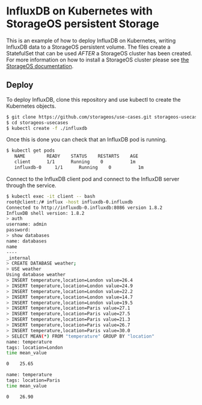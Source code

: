 # InfluxDB on Kubernetes with StorageOS persistent Storage

This is an example of how to deploy InfluxDB on Kubernetes, writing
InfluxDB data to a StorageOS persistent volume. The files create a
StatefulSet that can be used *AFTER* a StorageOS cluster has been created. For
more information on how to install a StorageOS cluster please see
[the StorageOS documentation](https://docs.storageos.com/docs/introduction/quickstart).

## Deploy

To deploy InfluxDB, clone this repository and use
kubectl to create the Kubernetes objects. 

```bash
$ git clone https://github.com/storageos/use-cases.git storageos-usecases
$ cd storageos-usecases
$ kubectl create -f ./influxdb
```

Once this is done you can check that an InfluxDB pod is running.

```bash
$ kubectl get pods
   NAME        READY    STATUS    RESTARTS    AGE
   client      1/1      Running    0          1m
   influxdb-0     1/1      Running    0          1m
```

Connect to the InfluxDB client pod and connect to the InfluxDB server through the
service.

```bash
$ kubectl exec -it client -- bash
root@client:/# influx -host influxdb-0.influxdb
Connected to http://influxdb-0.influxdb:8086 version 1.8.2
InfluxDB shell version: 1.8.2
> auth
username: admin
password: 
> show databases
name: databases
name
----
_internal
> CREATE DATABASE weather;
> USE weather
Using database weather
> INSERT temperature,location=London value=26.4
> INSERT temperature,location=London value=24.9
> INSERT temperature,location=London value=22.2
> INSERT temperature,location=London value=14.7
> INSERT temperature,location=London value=19.5
> INSERT temperature,location=Paris value=27.1
> INSERT temperature,location=Paris value=27.5
> INSERT temperature,location=Paris value=21.3
> INSERT temperature,location=Paris value=26.7
> INSERT temperature,location=Paris value=30.0
> SELECT MEAN(*) FROM "temperature" GROUP BY "location"
name: temperature
tags: location=London
time mean_value

0    25.65

name: temperature
tags: location=Paris
time mean_value

0    26.90
```

